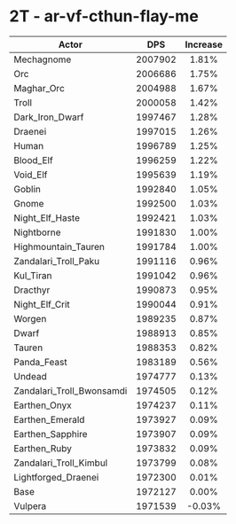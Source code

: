 # 2T - ar-vf-cthun-flay-me
| Actor | DPS | Increase |
|---|:---:|:---:|
|Mechagnome|2007902|1.81%|
|Orc|2006686|1.75%|
|Maghar_Orc|2004988|1.67%|
|Troll|2000058|1.42%|
|Dark_Iron_Dwarf|1997467|1.28%|
|Draenei|1997015|1.26%|
|Human|1996789|1.25%|
|Blood_Elf|1996259|1.22%|
|Void_Elf|1995639|1.19%|
|Goblin|1992840|1.05%|
|Gnome|1992500|1.03%|
|Night_Elf_Haste|1992421|1.03%|
|Nightborne|1991830|1.00%|
|Highmountain_Tauren|1991784|1.00%|
|Zandalari_Troll_Paku|1991116|0.96%|
|Kul_Tiran|1991042|0.96%|
|Dracthyr|1990873|0.95%|
|Night_Elf_Crit|1990044|0.91%|
|Worgen|1989235|0.87%|
|Dwarf|1988913|0.85%|
|Tauren|1988353|0.82%|
|Panda_Feast|1983189|0.56%|
|Undead|1974777|0.13%|
|Zandalari_Troll_Bwonsamdi|1974505|0.12%|
|Earthen_Onyx|1974237|0.11%|
|Earthen_Emerald|1973927|0.09%|
|Earthen_Sapphire|1973907|0.09%|
|Earthen_Ruby|1973832|0.09%|
|Zandalari_Troll_Kimbul|1973799|0.08%|
|Lightforged_Draenei|1972300|0.01%|
|Base|1972127|0.00%|
|Vulpera|1971539|-0.03%|
